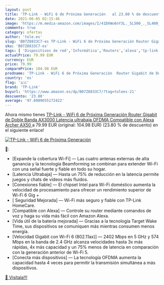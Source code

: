```yaml
---
layout: post
title: 'TP-Link - WiFi 6 de Próxima Generación   al 23.80 % de descuento'
date: 2021-06-05 02:15:46
image: 'https://m.media-amazon.com/images/I/41DXWo6nY3L._SL500_._SL400_.jpg'
comments: true
category: ofertas
author: 'tole.es'
slug: 'B07Z8833C7-es TP-Link - WiFi 6 de Próxima Generación Router Gigabit de...'
sku: 'B07Z8833C7-es'
tags: [ 'Dispositivos de red','Informática','Routers','alexa','tp-link', ]
actualPrice: 79.99 EUR
currency: EUR
price: 79.99
comparePrice: 104.98 EUR
prodname: 'TP-Link - WiFi 6 de Próxima Generación  Router Gigabit de Doble Banda AX3000  Latencia ultrabaja  OFDMA  Compatible con Alexa  Archer AX50 '
country: 'es'
flag: '🇪🇸'
brand: 'TP-Link'
buyurl: 'https://www.amazon.es/dp/B07Z8833C7/?tag=tolees-21'
descuento: '23.80'
average: '97.8989655172422'
---
```


Ahora mismo tienes [TP-Link - WiFi 6 de Próxima Generación  Router Gigabit de Doble Banda AX3000  Latencia ultrabaja  OFDMA  Compatible con Alexa  Archer AX50 ](https://www.amazon.es/dp/B07Z8833C7/?tag=tolees-21) a 79.99 EUR (original: 104.98 EUR) (23.80 %  de descuento) en el siguiente enlace!

[![TP-Link - WiFi 6 de Próxima Generación  ](https://m.media-amazon.com/images/I/41DXWo6nY3L._SL500_._SL400_.jpg)](https://www.amazon.es/dp/B07Z8833C7/?tag=tolees-21)

🔎:

- [Expande la cobertura Wi-Fi] — Las cuatro antenas externas de alta ganancia y la tecnología Beamforming se combinan para extender Wi-Fi con una señal fuerte y fiable en todo su hogar.
- [Latencia Ultrabaja] — Hasta un 75% de reducción en la latencia permite juegos y chats de vídeos más fluidos.
- [Conexiones fiable] — El chipset Intel para Wi-Fi doméstico aumenta la velocidad de procesamiento para ofrecer un rendimiento superior de Wi-Fi 6 Gig +
- [ Seguridad Mejorada] — Wi-Fi más seguro y fiable con TP-Link HomeCare.
- [Compatible con Alexa] — Controle su router mediante comandos de voz y haga su vida más fácil con Amazon Alexa.
- [Vida útil de la batería mejorada] — Gracias a la tecnología Target Wake Time, sus dispositivos se comuniquen más mientras consumen menos energía.
- [Velocidad Gigabit con Wi-Fi 6 (802.11ax)] — 2402 Mbps en 5 GHz y 574 Mbps en la banda de 2.4 GHz alcanza velocidades hasta 3x más rápidas, 4x más capacidad y un 75% menos de latencia en comparación con la generación anterior de Wi-Fi 5.
- [Conecta más dispositivos] — La tecnología OFDMA aumenta la capacidad hasta 4 veces para permitir la transmisión simultánea a más dispositivos.

[🛒 Visítala!!!](https://www.amazon.es/dp/B07Z8833C7/?tag=tolees-21)
